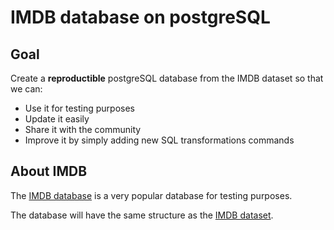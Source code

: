 # IMDB database on postgreSQL

## Goal
Create a **reproductible** postgreSQL database from the IMDB dataset so that we can:
- Use it for testing purposes
- Update it easily
- Share it with the community
- Improve it by simply adding new SQL transformations commands

## About IMDB

The [IMDB database](https://www.imdb.com/interfaces/) is a very popular database for testing purposes.

The database will have the same structure as the [IMDB dataset](https://datasets.imdbws.com/).
